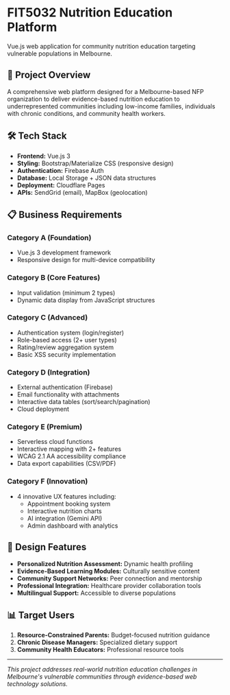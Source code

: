 # FIT5032 Nutrition Education Platform

Vue.js web application for community nutrition education targeting vulnerable populations in Melbourne.

## 🎯 Project Overview

A comprehensive web platform designed for a Melbourne-based NFP organization to deliver evidence-based nutrition education to underrepresented communities including low-income families, individuals with chronic conditions, and community health workers.

## 🛠️ Tech Stack

- **Frontend:** Vue.js 3
- **Styling:** Bootstrap/Materialize CSS (responsive design)
- **Authentication:** Firebase Auth
- **Database:** Local Storage + JSON data structures
- **Deployment:** Cloudflare Pages
- **APIs:** SendGrid (email), MapBox (geolocation)

## 📋 Business Requirements

### Category A (Foundation)
- Vue.js 3 development framework
- Responsive design for multi-device compatibility

### Category B (Core Features)
- Input validation (minimum 2 types)
- Dynamic data display from JavaScript structures

### Category C (Advanced)
- Authentication system (login/register)
- Role-based access (2+ user types)
- Rating/review aggregation system
- Basic XSS security implementation

### Category D (Integration)
- External authentication (Firebase)
- Email functionality with attachments
- Interactive data tables (sort/search/pagination)
- Cloud deployment

### Category E (Premium)
- Serverless cloud functions
- Interactive mapping with 2+ features
- WCAG 2.1 AA accessibility compliance
- Data export capabilities (CSV/PDF)

### Category F (Innovation)
- 4 innovative UX features including:
  - Appointment booking system
  - Interactive nutrition charts
  - AI integration (Gemini API)
  - Admin dashboard with analytics

## 🎨 Design Features

- **Personalized Nutrition Assessment:** Dynamic health profiling
- **Evidence-Based Learning Modules:** Culturally sensitive content
- **Community Support Networks:** Peer connection and mentorship
- **Professional Integration:** Healthcare provider collaboration tools
- **Multilingual Support:** Accessible to diverse populations

## 📊 Target Users

1. **Resource-Constrained Parents:** Budget-focused nutrition guidance
2. **Chronic Disease Managers:** Specialized dietary support
3. **Community Health Educators:** Professional resource tools



---

*This project addresses real-world nutrition education challenges in Melbourne's vulnerable communities through evidence-based web technology solutions.*
